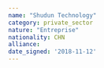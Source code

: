 ```yaml
---
name: "Shudun Technology"
category: private_sector
nature: "Entreprise"
nationality: CHN
alliance: 
date_signed: '2018-11-12'
---
```

    